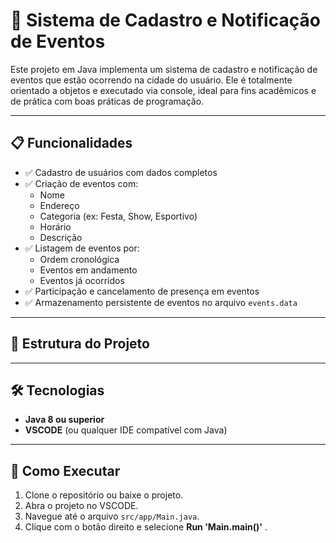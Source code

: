 # 🎉 Sistema de Cadastro e Notificação de Eventos

Este projeto em Java implementa um sistema de cadastro e notificação de eventos que estão ocorrendo na cidade do usuário. Ele é totalmente orientado a objetos e executado via console, ideal para fins acadêmicos e de prática com boas práticas de programação.

---

## 📋 Funcionalidades

- ✅ Cadastro de usuários com dados completos
- ✅ Criação de eventos com:
  - Nome
  - Endereço
  - Categoria (ex: Festa, Show, Esportivo)
  - Horário
  - Descrição
- ✅ Listagem de eventos por:
  - Ordem cronológica
  - Eventos em andamento
  - Eventos já ocorridos
- ✅ Participação e cancelamento de presença em eventos
- ✅ Armazenamento persistente de eventos no arquivo `events.data`

---

## 🧱 Estrutura do Projeto

---

## 🛠️ Tecnologias

- **Java 8 ou superior**
- **VSCODE** (ou qualquer IDE compatível com Java)

---

## 🚀 Como Executar

1. Clone o repositório ou baixe o projeto.
2. Abra o projeto no VSCODE.
3. Navegue até o arquivo `src/app/Main.java`.
4. Clique com o botão direito e selecione **Run 'Main.main()'** .
